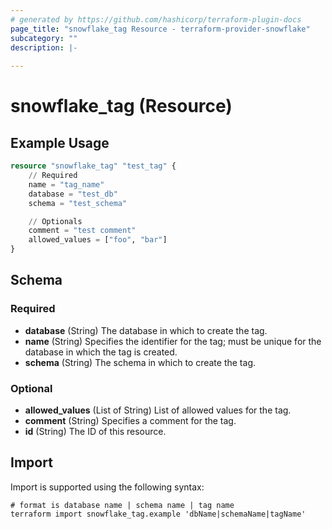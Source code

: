 ```yaml
---
# generated by https://github.com/hashicorp/terraform-plugin-docs
page_title: "snowflake_tag Resource - terraform-provider-snowflake"
subcategory: ""
description: |-
  
---
```


# snowflake_tag (Resource)



## Example Usage

```terraform
resource "snowflake_tag" "test_tag" {
    // Required
    name = "tag_name"
    database = "test_db"
    schema = "test_schema"

    // Optionals
    comment = "test comment"
    allowed_values = ["foo", "bar"]
}
```

<!-- schema generated by tfplugindocs -->
## Schema

### Required

- **database** (String) The database in which to create the tag.
- **name** (String) Specifies the identifier for the tag; must be unique for the database in which the tag is created.
- **schema** (String) The schema in which to create the tag.

### Optional

- **allowed_values** (List of String) List of allowed values for the tag.
- **comment** (String) Specifies a comment for the tag.
- **id** (String) The ID of this resource.

## Import

Import is supported using the following syntax:

```shell
# format is database name | schema name | tag name
terraform import snowflake_tag.example 'dbName|schemaName|tagName'
```
